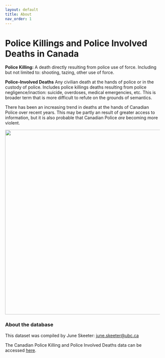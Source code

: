 ```yaml
---
layout: default
title: About
nav_order: 1
---
```


# Police Killings and Police Involved Deaths in Canada

**Police Killing:** A death directly resulting from police use of force.  Including but not limited to: shooting, tazing, other use of force.

**Police-Involved Deaths**  Any civilian death at the hands of police or in the custody of police.  Includes police killings deaths resulting from police negligence/inaction: suicide, overdoses, medical emergencies, etc.  This is broader term that is more difficult to refute on the grounds of semantics.  

There has been an increasing trend in deaths at the hands of Canadian Police over recent years.  This may be partly an result of greater access to information, but it is also probable that Canadian Police *are* becoming more violent.

<img src='images/Annual.png' width='600'>

### About the database

This dataset was compiled by June Skeeter: june.skeeter@ubc.ca

The Canadian Police Killing and Police Involved Deaths data can be accessed [here](https://github.com/PoliceKillingsandInolvedDeathsCanada/Data/tree/main/MostRecentUpdate).
